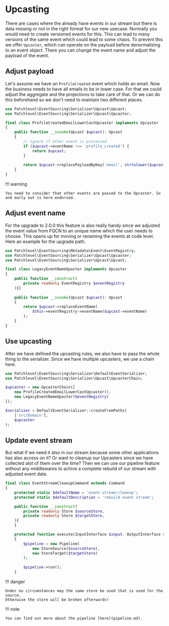 # Upcasting

There are cases where the already have events in our stream but there is data missing or not in the right format for our
new usecase. Normally you would need to create versioned events for this. This can lead to many versions of the same
event which could lead to some chaos. To prevent this we offer `Upcaster`, which can operate on the payload before
denormalizing to an event object. There you can change the event name and adjust the payload of the event.

## Adjust payload

Let's assume we have an `ProfileCreated` event which holds an email. Now the business needs to have all emails to be in
lower case. For that we could adjust the aggregate and the projections to take care of that. Or we can do this
beforehand so we don't need to maintain two different places.

```php
use Patchlevel\EventSourcing\Serializer\Upcast\Upcast;
use Patchlevel\EventSourcing\Serializer\Upcast\Upcaster;

final class ProfileCreatedEmailLowerCastUpcaster implements Upcaster
{
    public function __invoke(Upcast $upcast): Upcast
    {
        // ignore if other event is processed
        if ($upcast->eventName !== 'profile_created') {
            return $upcast;
        }
        
        return $upcast->replacePayloadByKey('email', strtolower($upcast->payload['email']);
    }
}
```

!!! warning

    You need to consider that other events are passed to the Upcaster. So and early out is here endorsed.

## Adjust event name

For the upgrade to 2.0.0 this feature is also really handy since we adjusted the event value from FQCN to an unique
name which the user needs to choose. This opens up for moving or renaming the events at code level. Here an example for
the upgrade path.

```php
use Patchlevel\EventSourcing\Metadata\Event\EventRegistry;
use Patchlevel\EventSourcing\Serializer\Upcast\Upcaster;
use Patchlevel\EventSourcing\Serializer\Upcast\Upcast;

final class LegacyEventNameUpaster implements Upcaster
{
    public function __construct(
        private readonly EventRegistry $eventRegistry
    ){}
    
    public function __invoke(Upcast $upcast): Upcast
    {
        return $upcast->replaceEventName(
            $this->eventRegistry->eventName($upcast->eventName)
        );
    }
}
```

## Use upcasting

After we have defined the upcasting rules, we also have to pass the whole thing to the serializer. 
Since we have multiple upcasters, we use a chain here.

```php
use Patchlevel\EventSourcing\Serializer\DefaultEventSerializer;
use Patchlevel\EventSourcing\Serializer\Upcast\UpcasterChain;

$upcaster = new UpcasterChain([
    new ProfileCreatedEmailLowerCastUpcaster(),
    new LegacyEventNameUpaster($eventRegistry)
]);

$serializer = DefaultEventSerializer::createFromPaths(
    ['src/Domain'],
    $upcaster
);
```

## Update event stream

But what if we need it also in our stream because some other applications has also access on it? Or want to cleanup our
Upcasters since we have collected alot of them over the time? Then we can use our pipeline feature without any
middlewares to achive a complete rebuild of our stream with adjusted event data.

```php
final class EventStreamCleanupCommand extends Command
{
    protected static $defaultName = 'event-stream:cleanup';
    protected static $defaultDescription = 'rebuild event stream';

    public function __construct(
        private readonly Store $sourceStore, 
        private readonly Store $targetStore, 
    ){
    }

    protected function execute(InputInterface $input, OutputInterface $output): int
    {
        $pipeline = new Pipeline(
            new StoreSource($sourceStore), 
            new StoreTarget($targetStore)
        );
        
        $pipeline->run();
    }
```

!!! danger

    Under no circumstances may the same store be used that is used for the source. 
    Otherwise the store will be broken afterwards!

!!! note

    You can find out more about the pipeline [here](pipeline.md).
